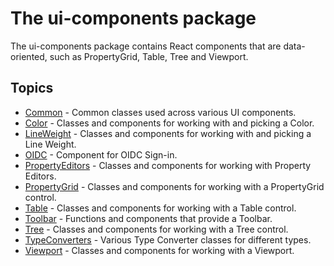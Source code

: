# The ui-components package

The ui-components package contains React components that are data-oriented, such as PropertyGrid, Table, Tree and Viewport.

## Topics

* [Common](./Common.md) - Common classes used across various UI components.
* [Color](./Color.md) - Classes and components for working with and picking a Color.
* [LineWeight](./LineWeight.md) - Classes and components for working with and picking a Line Weight.
* [OIDC](./OIDC.md) - Component for OIDC Sign-in.
* [PropertyEditors](./PropertyEditors.md) - Classes and components for working with Property Editors.
* [PropertyGrid](./PropertyGrid.md) - Classes and components for working with a PropertyGrid control.
* [Table](./Table.md) - Classes and components for working with a Table control.
* [Toolbar](./Toolbar.md) - Functions and components that provide a Toolbar.
* [Tree](./Tree.md) - Classes and components for working with a Tree control.
* [TypeConverters](./TypeConverters.md) - Various Type Converter classes for different types.
* [Viewport](./Viewport.md) - Classes and components for working with a Viewport.
